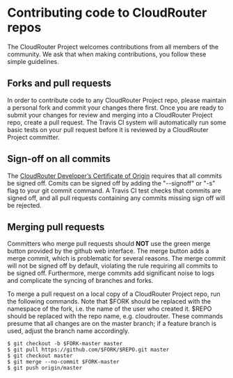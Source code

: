 # Contributing code to CloudRouter repos

The CloudRouter Project welcomes contributions from all members of the community. We ask that when making contributions, you follow these simple guidelines.

## Forks and pull requests

In order to contribute code to any CloudRouter Project repo, please maintain a personal fork and commit your changes there first. Once you are ready to submit your changes for review and merging into a CloudRouter Project repo, create a pull request. The Travis CI system will automatically run some basic tests on your pull request before it is reviewed by a CloudRouter Project committer.

## Sign-off on all commits

The [CloudRouter Developer’s Certificate of Origin](https://cloudrouter.org/developer-certificate/) requires that all commits be signed off. Comits can be signed off by adding the "--signoff" or "-s" flag to your git commit command. A Travis CI test checks that commits are signed off, and all pull requests containing any commits missing sign off will be rejected.

## Merging pull requests

Committers who merge pull requests should **NOT** use the green merge button provided by the github web interface. The merge button adds a merge commit, which is problematic for several reasons. The merge commit will not be signed off by default, violating the rule requiring all commits to be signed off. Furthermore, merge commits add significant noise to logs and complicate the syncing of branches and forks.

To merge a pull request on a local copy of a CloudRouter Project repo, run the following commands. Note that $FORK should be replaced with the namespace of the fork, i.e. the name of the user who created it. $REPO should be replaced with the repo name, e.g. cloudrouter. These commands presume that all changes are on the master branch; if a feature branch is used, adjust the branch name accordingly.

```
$ git checkout -b $FORK-master master
$ git pull https://github.com/$FORK/$REPO.git master
$ git checkout master
$ git merge --no-commit $FORK-master
$ git push origin/master
```
